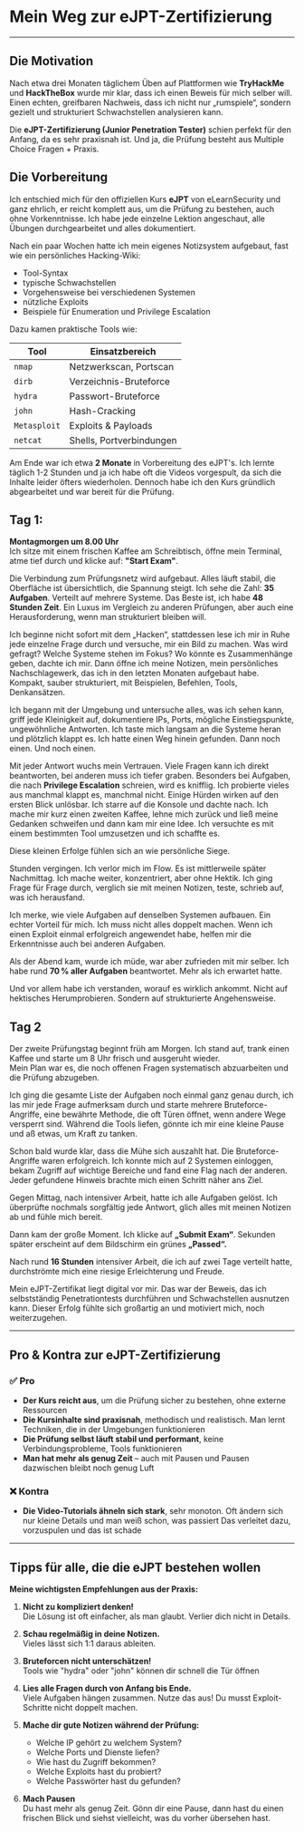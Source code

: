 # Mein Weg zur eJPT-Zertifizierung  
---

## Die Motivation

Nach etwa drei Monaten täglichem Üben auf Plattformen wie **TryHackMe** und **HackTheBox** wurde mir klar, dass ich einen Beweis für mich
selber will. Einen echten, greifbaren Nachweis, dass ich nicht nur „rumspiele“, sondern gezielt und strukturiert Schwachstellen analysieren kann.  

Die **eJPT-Zertifizierung (Junior Penetration Tester)** schien perfekt für den Anfang, da es sehr praxisnah ist. Und ja, die Prüfung besteht aus
Multiple Choice Fragen + Praxis.


## Die Vorbereitung

Ich entschied mich für den offiziellen Kurs **eJPT** von eLearnSecurity und ganz ehrlich, er reicht komplett aus, um die Prüfung zu bestehen, auch 
ohne Vorkenntnisse. Ich habe jede einzelne Lektion angeschaut, alle Übungen durchgearbeitet und alles dokumentiert.  

Nach ein paar Wochen hatte ich mein eigenes Notizsystem aufgebaut, fast wie ein persönliches Hacking-Wiki:  
- Tool-Syntax  
- typische Schwachstellen  
- Vorgehensweise bei verschiedenen Systemen  
- nützliche Exploits  
- Beispiele für Enumeration und Privilege Escalation  

Dazu kamen praktische Tools wie:

| Tool        | Einsatzbereich             |
|-------------|----------------------------|
| `nmap`      | Netzwerkscan, Portscan     |
| `dirb`      | Verzeichnis-Bruteforce     |
| `hydra`     | Passwort-Bruteforce        |
| `john`      | Hash-Cracking              |
| `Metasploit`| Exploits & Payloads        |
| `netcat`    | Shells, Portverbindungen   |

Am Ende war ich etwa **2 Monate** in Vorbereitung des eJPT's. Ich lernte täglich 1-2 Stunden und ja ich habe oft die Videos vorgespult, da sich die 
Inhalte leider öfters wiederholen. Dennoch habe ich den Kurs gründlich abgearbeitet und war bereit für die Prüfung.

## Tag 1:

**Montagmorgen um 8.00 Uhr**  
Ich sitze mit einem frischen Kaffee am Schreibtisch, öffne mein Terminal, atme tief durch und klicke auf: **"Start Exam"**.

Die Verbindung zum Prüfungsnetz wird aufgebaut. Alles läuft stabil, die Oberfläche ist übersichtlich, die Spannung steigt. Ich sehe die Zahl: **35 Aufgaben**.
Verteilt auf mehrere Systeme. Das Beste ist, ich habe **48 Stunden Zeit**. Ein Luxus im Vergleich zu anderen Prüfungen, aber auch eine Herausforderung, wenn
man strukturiert bleiben will.

Ich beginne nicht sofort mit dem „Hacken“, stattdessen lese ich mir in Ruhe jede einzelne Frage durch und versuche, mir ein Bild zu machen. 
Was wird gefragt? Welche Systeme stehen im Fokus? Wo könnte es Zusammenhänge geben, dachte ich mir. Dann öffne ich meine Notizen, mein persönliches 
Nachschlagewerk, das ich in den letzten Monaten aufgebaut habe. Kompakt, sauber strukturiert, mit Beispielen, Befehlen, Tools, Denkansätzen.

Ich begann mit der Umgebung und untersuche alles, was ich sehen kann, griff jede Kleinigkeit auf, dokumentiere IPs, Ports, mögliche Einstiegspunkte, ungewöhnliche Antworten. Ich taste mich langsam an die Systeme heran und plötzlich klappt es. Ich hatte einen Weg hinein gefunden. Dann noch einen. 
Und noch einen.

Mit jeder Antwort wuchs mein Vertrauen. Viele Fragen kann ich direkt beantworten, bei anderen muss ich tiefer graben. Besonders bei Aufgaben, die nach **Privilege Escalation** schreien, wird es knifflig. Ich probierte vieles aus manchmal klappt es, manchmal nicht.
Einige Hürden wirken auf den ersten Blick unlösbar. Ich starre auf die Konsole und dachte nach. Ich mache mir kurz einen zweiten Kaffee, lehne mich 
zurück und ließ meine Gedanken schweifen und dann kam mir eine Idee. Ich versuchte es mit einem bestimmten Tool umzusetzen und ich schaffte es.

Diese kleinen Erfolge fühlen sich an wie persönliche Siege.

Stunden vergingen. Ich verlor mich im Flow. Es ist mittlerweile später Nachmittag. Ich mache weiter, konzentriert, aber ohne Hektik. Ich ging Frage 
für Frage durch, verglich sie mit meinen Notizen, teste, schrieb auf, was ich herausfand.

Ich merke, wie viele Aufgaben auf denselben Systemen aufbauen. Ein echter Vorteil für mich. Ich muss nicht alles doppelt machen. Wenn ich einen 
Exploit einmal erfolgreich angewendet habe, helfen mir die Erkenntnisse auch bei anderen Aufgaben.  

Als der Abend kam, wurde ich müde, war aber zufrieden mit mir selber. Ich habe rund **70 % aller Aufgaben** beantwortet. Mehr als ich erwartet hatte.

Und vor allem habe ich verstanden, worauf es wirklich ankommt. Nicht auf hektisches Herumprobieren. Sondern auf strukturierte Angehensweise.


## Tag 2

Der zweite Prüfungstag beginnt früh am Morgen. Ich stand auf, trank einen Kaffee und starte um 8 Uhr frisch und ausgeruht wieder.  
Mein Plan war es, die noch offenen Fragen systematisch abzuarbeiten und die Prüfung abzugeben.

Ich ging die gesamte Liste der Aufgaben noch einmal ganz genau durch, ich las mir jede Frage aufmerksam durch und starte mehrere Bruteforce-Angriffe, eine 
bewährte Methode, die oft Türen öffnet, wenn andere Wege versperrt sind. Während die Tools liefen, gönnte ich mir eine kleine Pause und aß etwas, um Kraft zu tanken.

Schon bald wurde klar, dass die Mühe sich auszahlt hat. Die Bruteforce-Angriffe waren erfolgreich. Ich konnte mich auf 2 Systemen einloggen, bekam 
Zugriff auf wichtige Bereiche und fand eine Flag nach der anderen. Jeder gefundene Hinweis brachte mich einen Schritt näher ans Ziel.

Gegen Mittag, nach intensiver Arbeit, hatte ich alle Aufgaben gelöst. Ich überprüfte nochmals sorgfältig jede Antwort, glich alles mit meinen Notizen ab und 
fühle mich bereit.

Dann kam der große Moment. Ich klicke auf **„Submit Exam“**. Sekunden später erscheint auf dem Bildschirm ein grünes **„Passed“.**  

Nach rund **16 Stunden** intensiver Arbeit, die ich auf zwei Tage verteilt hatte, durchströmte mich eine riesige Erleichterung und Freude.  

Mein eJPT-Zertifikat liegt digital vor mir. Das war der Beweis, das ich selbstständig Penetrationtests durchführen und Schwachstellen ausnutzen kann.
Dieser Erfolg fühlte sich großartig an und motiviert mich, noch weiterzugehen.

---

## Pro & Kontra zur eJPT-Zertifizierung

### ✅ Pro

- **Der Kurs reicht aus**, um die Prüfung sicher zu bestehen, ohne externe Ressourcen
- **Die Kursinhalte sind praxisnah**, methodisch und realistisch. Man lernt Techniken, die in der Umgebungen funktionieren
- **Die Prüfung selbst läuft stabil und performant**, keine Verbindungsprobleme, Tools funktionieren
- **Man hat mehr als genug Zeit** – auch mit Pausen und Pausen dazwischen bleibt noch genug Luft

### ❌ Kontra

- **Die Video-Tutorials ähneln sich stark**, sehr monoton. Oft ändern sich nur kleine Details und man weiß schon, was passiert
  Das verleitet dazu, vorzuspulen und das ist schade

---

## Tipps für alle, die die eJPT bestehen wollen

**Meine wichtigsten Empfehlungen aus der Praxis:**

1. **Nicht zu kompliziert denken!**  
   Die Lösung ist oft einfacher, als man glaubt. Verlier dich nicht in Details.

2. **Schau regelmäßig in deine Notizen.**  
   Vieles lässt sich 1:1 daraus ableiten.

3. **Bruteforcen nicht unterschätzen!**  
   Tools wie "hydra" oder "john" können dir schnell die Tür öffnen

4. **Lies alle Fragen durch von Anfang bis Ende.**  
   Viele Aufgaben hängen zusammen. Nutze das aus! Du musst Exploit-Schritte nicht doppelt machen.

5. **Mache dir gute Notizen während der Prüfung:**  
   - Welche IP gehört zu welchem System?  
   - Welche Ports und Dienste liefen?  
   - Wie hast du Zugriff bekommen?  
   - Welche Exploits hast du probiert?  
   - Welche Passwörter hast du gefunden?

6. **Mach Pausen**  
   Du hast mehr als genug Zeit. Gönn dir eine Pause, dann hast du einen frischen Blick und siehst vielleicht, was du vorher übersehen hast.

